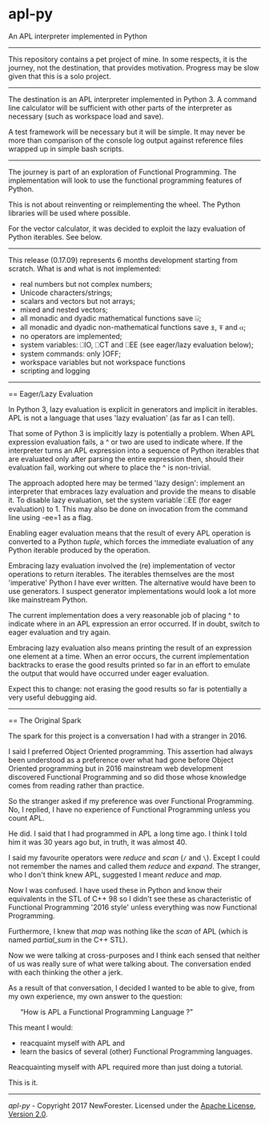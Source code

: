 # apl-py

An APL interpreter implemented in Python

<!--
Copyright 2017 NewForester

   Licensed under the Apache License, Version 2.0 (the "License");
   you may not use this file except in compliance with the License.
   You may obtain a copy of the License at

     http://www.apache.org/licenses/LICENSE-2.0

   Unless required by applicable law or agreed to in writing, software
   distributed under the License is distributed on an "AS IS" BASIS,
   WITHOUT WARRANTIES OR CONDITIONS OF ANY KIND, either express or implied.
   See the License for the specific language governing permissions and
   limitations under the License.
-->

---

This repository contains a pet project of mine.
In some respects, it is the journey, not the destination, that provides motivation.
Progress may be slow given that this is a solo project.

---

The destination is an APL interpreter implemented in Python 3.
A command line calculator will be sufficient with other parts of the interpreter as necessary (such as workspace load and save).

A test framework will be necessary but it will be simple.
It may never be more than comparison of the console log output against reference files wrapped up in simple bash scripts.

---

The journey is part of an exploration of Functional Programming.
The implementation will look to use the functional programming features of Python.

This is not about reinventing or reimplementing the wheel.
The Python libraries will be used where possible.

For the vector calculator, it was decided to exploit the lazy evaluation of Python iterables.
See below.

---

This release (0.17.09) represents 6 months development starting from scratch.
What is and what is not implemented:

  - real numbers but not complex numbers;
  - Unicode characters/strings;
  - scalars and vectors but not arrays;
  - mixed and nested vectors;
  - all monadic and dyadic mathematical functions save ⌹;
  - all monadic and dyadic non-mathematical functions save ⍎, ⍕ and ⍺;
  - no operators are implemented;
  - system variables: ⎕IO, ⎕CT and ⎕EE (see eager/lazy evaluation below);
  - system commands: only )OFF;
  - workspace variables but not workspace functions
  - scripting and logging

---

== Eager/Lazy Evaluation

In Python 3, lazy evaluation is explicit in generators and implicit in iterables.
APL is not a language that uses 'lazy evaluation' (as far as I can tell).

That some of Python 3 is implicitly lazy is potentially a problem.
When APL expression evaluation fails, a ^ or two are used to indicate where.
If the interpreter turns an APL expression into a sequence of Python iterables
that are evaluated only after parsing the entire expression
then, should their evaluation fail, working out where to place the ^ is non-trivial.

The approach adopted here may be termed 'lazy design':
implement an interpreter that embraces lazy evaluation and provide the means to disable it.
To disable lazy evaluation, set the system variable ⎕EE (for eager evaluation) to 1.
This may also be done on invocation from the command line using -ee=1 as a flag.

Enabling eager evaluation means that the result of every APL operation is converted to a Python _tuple_,
which forces the immediate evaluation of any Python iterable produced by the operation.

Embracing lazy evaluation involved the (re) implementation of vector operations to return iterables.
The iterables themselves are the most 'imperative' Python I have ever written.
The alternative would have been to use generators.
I suspect generator implementations would look a lot more like mainstream Python.

The current implementation does a very reasonable job of placing ^ to indicate where in an APL expression an error occurred.
If in doubt, switch to eager evaluation and try again.

Embracing lazy evaluation also means printing the result of an expression one element at a time.
When an error occurs, the current implementation backtracks to erase the good results printed so far in an effort to emulate
the output that would have occurred under eager evaluation.

Expect this to change:  not erasing the good results so far is potentially a very useful debugging aid.

---

== The Original Spark

The spark for this project is a conversation I had with a stranger in 2016.

I said I preferred Object Oriented programming.
This assertion had always been understood as a preference over what had gone before Object Oriented programming
but in 2016 mainstream web development discovered Functional Programming and so did those whose knowledge comes from reading rather than practice.

So the stranger asked if my preference was over Functional Programming.
No, I replied, I have no experience of Functional Programming unless you count APL.

He did.  I said that I had programmed in APL a long time ago.
I think I told him it was 30 years ago but, in truth, it was almost 40.

I said my favourite operators were _reduce_ and _scan_ (`/` and `\`).
Except I could not remember the names and called them _reduce_ and _expand_.
The stranger, who I don't think knew APL, suggested I meant _reduce_ and _map_.

Now I was confused.
I have used these in Python and know their equivalents in the STL of C++ 98
so I didn't see these as characteristic of Functional Programming '2016 style' unless everything was now Functional Programming.

Furthermore, I knew that _map_ was nothing like the _scan_ of APL (which is named _partial_sum_ in the C++ STL).

Now we were talking at cross-purposes and I think each sensed that neither of us was really sure of what were talking about.
The conversation ended with each thinking the other a jerk.

As a result of that conversation, I decided I wanted to be able to give, from my own experience, my own answer to the question:

<ul style="list-style-type: none;">
<li><q>How is APL a Functional Programming Language ?</q></li>
</ul>

This meant I would:

  * reacquaint myself with APL and
  * learn the basics of several (other) Functional Programming languages.

Reacquainting myself with APL required more than just doing a tutorial.

This is it.

---

*apl-py* - Copyright 2017 NewForester.
Licensed under the [Apache License, Version 2.0](http://www.apache.org/licenses/LICENSE-2.0).

<!-- EOF -->

